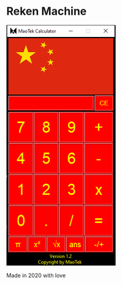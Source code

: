 # Reken Machine
![2048](https://github.com/maotek/RekenMachine/blob/main/img.png)

Made in 2020 with love
